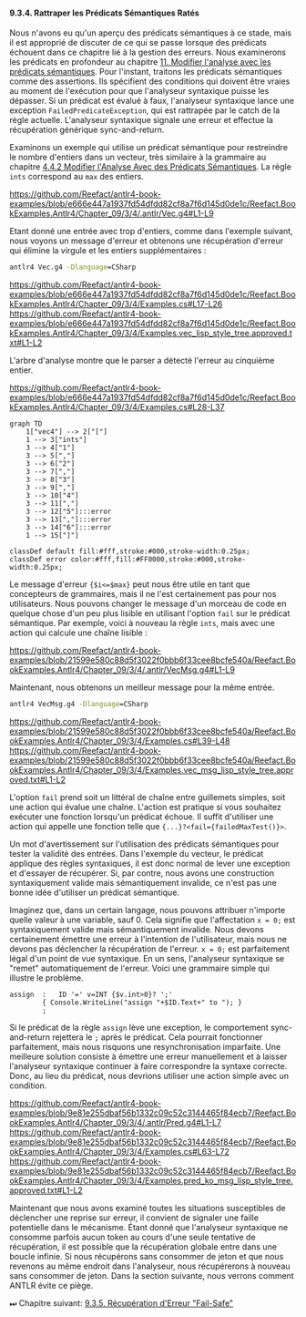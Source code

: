 #### 9.3.4. Rattraper les Prédicats Sémantiques Ratés

Nous n'avons eu qu'un aperçu des prédicats sémantiques à ce stade, mais il est approprié de discuter de ce qui se passe lorsque des prédicats échouent dans ce chapitre lié à la gestion des erreurs. Nous examinerons les prédicats en profondeur au chapitre [11. Modifier l'analyse avec les prédicats sémantiques](../../../Chapter_10). Pour l'instant, traitons les prédicats sémantiques comme des assertions. Ils spécifient des conditions qui doivent être vraies au moment de l'exécution pour que l'analyseur syntaxique puisse les dépasser. Si un prédicat est évalué à faux, l'analyseur syntaxique lance une exception `FailedPredicateException`, qui est rattrapée par le catch de la règle actuelle. L'analyseur syntaxique signale une erreur et effectue la récupération générique sync-and-return.

Examinons un exemple qui utilise un prédicat sémantique pour restreindre le nombre d'entiers dans un vecteur, très similaire à la grammaire au chapitre [4.4.2 Modifier l'Analyse Avec des Prédicats Sémantiques](../../../Chapter_04/4/2). La règle `ints` correspond au `max` des entiers.

https://github.com/Reefact/antlr4-book-examples/blob/e666e447a1937fd54dfdd82cf8a7f6d145d0de1c/Reefact.BookExamples.Antlr4/Chapter_09/3/4/.antlr/Vec.g4#L1-L9

Etant donné une entrée avec trop d'entiers, comme dans l'exemple suivant, nous voyons un message d'erreur et obtenons une récupération d'erreur qui élimine la virgule et les entiers supplémentaires :

```bat
antlr4 Vec.g4 -Dlanguage=CSharp
```
https://github.com/Reefact/antlr4-book-examples/blob/e666e447a1937fd54dfdd82cf8a7f6d145d0de1c/Reefact.BookExamples.Antlr4/Chapter_09/3/4/Examples.cs#L17-L26
https://github.com/Reefact/antlr4-book-examples/blob/e666e447a1937fd54dfdd82cf8a7f6d145d0de1c/Reefact.BookExamples.Antlr4/Chapter_09/3/4/Examples.vec_lisp_style_tree.approved.txt#L1-L2

L'arbre d'analyse montre que le parser a détecté l'erreur au cinquième entier.

https://github.com/Reefact/antlr4-book-examples/blob/e666e447a1937fd54dfdd82cf8a7f6d145d0de1c/Reefact.BookExamples.Antlr4/Chapter_09/3/4/Examples.cs#L28-L37
```mermaid
graph TD
	1["vec4"] --> 2["["]
	1 --> 3["ints"]
	3 --> 4["1"]
	3 --> 5[","]
	3 --> 6["2"]
	3 --> 7[","]
	3 --> 8["3"]
	3 --> 9[","]
	3 --> 10["4"]
	3 --> 11[","]
	3 --> 12["5"]:::error
	3 --> 13[","]:::error
	3 --> 14["6"]:::error
	1 --> 15["]"]

classDef default fill:#fff,stroke:#000,stroke-width:0.25px;
classDef error color:#fff,fill:#FF0000,stroke:#000,stroke-width:0.25px;
```

Le message d'erreur `{$i<=$max}` peut nous être utile en tant que concepteurs de grammaires, mais il ne l'est certainement pas pour nos utilisateurs. Nous pouvons changer le message d'un morceau de code en quelque chose d'un peu plus lisible en utilisant l'option `fail` sur le prédicat sémantique. Par exemple, voici à nouveau la règle `ints`, mais avec une action qui calcule une chaîne lisible :

https://github.com/Reefact/antlr4-book-examples/blob/21599e580c88d5f3022f0bbb6f33cee8bcfe540a/Reefact.BookExamples.Antlr4/Chapter_09/3/4/.antlr/VecMsg.g4#L1-L9

Maintenant, nous obtenons un meilleur message pour la même entrée.

```bat
antlr4 VecMsg.g4 -Dlanguage=CSharp
```
https://github.com/Reefact/antlr4-book-examples/blob/21599e580c88d5f3022f0bbb6f33cee8bcfe540a/Reefact.BookExamples.Antlr4/Chapter_09/3/4/Examples.cs#L39-L48
https://github.com/Reefact/antlr4-book-examples/blob/21599e580c88d5f3022f0bbb6f33cee8bcfe540a/Reefact.BookExamples.Antlr4/Chapter_09/3/4/Examples.vec_msg_lisp_style_tree.approved.txt#L1-L2

L'option `fail` prend soit un littéral de chaîne entre guillemets simples, soit une action qui évalue une chaîne. L'action est pratique si vous souhaitez exécuter une fonction lorsqu'un prédicat échoue. Il suffit d'utiliser une action qui appelle une fonction telle que `{...}?<fail={failedMaxTest()}>`.

Un mot d'avertissement sur l'utilisation des prédicats sémantiques pour tester la validité des entrées. Dans l'exemple du vecteur, le prédicat applique des règles syntaxiques, il est donc normal de lever une exception et d'essayer de récupérer. Si, par contre, nous avons une construction syntaxiquement valide mais sémantiquement invalide, ce n'est pas une bonne idée d'utiliser un prédicat sémantique.

Imaginez que, dans un certain langage, nous pouvons attribuer n'importe quelle valeur à une variable, sauf 0. Cela signifie que l'affectation `x = 0;` est syntaxiquement valide mais sémantiquement invalide. Nous devons certainement émettre une erreur à l'intention de l'utilisateur, mais nous ne devons pas déclencher la récupération de l'erreur. `x = 0;` est parfaitement légal d'un point de vue syntaxique. En un sens, l'analyseur syntaxique se "remet" automatiquement de l'erreur. Voici une grammaire simple qui illustre le problème.

```
assign	:	ID '=' v=INT {$v.int>0}? ';'
		{ Console.WriteLine("assign "+$ID.Text+" to "); }
		;
```

Si le prédicat de la règle `assign` lève une exception, le comportement sync-and-return rejettera le `;` après le prédicat. Cela pourrait fonctionner parfaitement, mais nous risquons une resynchronisation imparfaite. Une meilleure solution consiste à émettre une erreur manuellement et à laisser l'analyseur syntaxique continuer à faire correspondre la syntaxe correcte. Donc, au lieu du prédicat, nous devrions utiliser une action simple avec un condition. 

https://github.com/Reefact/antlr4-book-examples/blob/9e81e255dbaf56b1332c09c52c3144465f84ecb7/Reefact.BookExamples.Antlr4/Chapter_09/3/4/.antlr/Pred.g4#L1-L7
https://github.com/Reefact/antlr4-book-examples/blob/9e81e255dbaf56b1332c09c52c3144465f84ecb7/Reefact.BookExamples.Antlr4/Chapter_09/3/4/Examples.cs#L63-L72
https://github.com/Reefact/antlr4-book-examples/blob/9e81e255dbaf56b1332c09c52c3144465f84ecb7/Reefact.BookExamples.Antlr4/Chapter_09/3/4/Examples.pred_ko_msg_lisp_style_tree.approved.txt#L1-L2

Maintenant que nous avons examiné toutes les situations susceptibles de déclencher une reprise sur erreur, il convient de signaler une faille potentielle dans le mécanisme. Étant donné que l'analyseur syntaxique ne consomme parfois aucun token au cours d'une seule tentative de récupération, il est possible que la récupération globale entre dans une boucle infinie. Si nous récupérons sans consommer de jeton et que nous revenons au même endroit dans l'analyseur, nous récupérerons à nouveau sans consommer de jeton. Dans la section suivante, nous verrons comment ANTLR évite ce piège.

⏭ Chapitre suivant: [9.3.5. Récupération d'Erreur "Fail-Safe"](../5)
